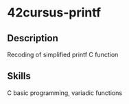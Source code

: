 # 42cursus-printf
## Description
Recoding of simplified printf C function
## Skills
C basic programming, variadic functions
